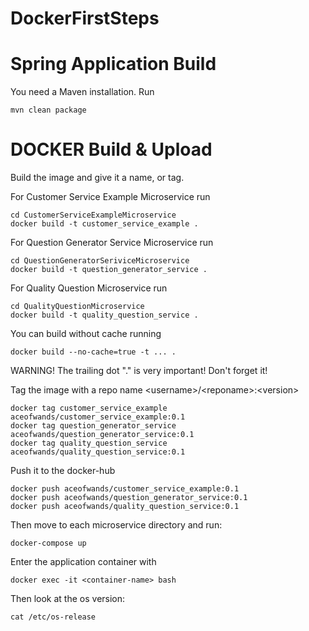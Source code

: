 # DockerFirstSteps


# Spring Application Build

You need a Maven installation. Run

```
mvn clean package
```

# DOCKER Build & Upload 

Build the image and give it a name, or tag.

For Customer Service Example Microservice run

```
cd CustomerServiceExampleMicroservice
docker build -t customer_service_example .
```

For Question Generator Service Microservice run

```
cd QuestionGeneratorSeriviceMicroservice
docker build -t question_generator_service .
```

For Quality Question Microservice run

```
cd QualityQuestionMicroservice
docker build -t quality_question_service .
```
You can build without cache running
```
docker build --no-cache=true -t ... .
```

WARNING! The trailing dot "." is very important! Don't forget it!

Tag the image with a repo name \<username\>/\<reponame\>:\<version\>

```
docker tag customer_service_example aceofwands/customer_service_example:0.1
docker tag question_generator_service aceofwands/question_generator_service:0.1
docker tag quality_question_service aceofwands/quality_question_service:0.1
```

Push it to the docker-hub
```
docker push aceofwands/customer_service_example:0.1
docker push aceofwands/question_generator_service:0.1
docker push aceofwands/quality_question_service:0.1

```

Then move to each microservice directory and run:
```
docker-compose up
```

Enter the application container with 
```
docker exec -it <container-name> bash
```

Then look at the os version:
```
cat /etc/os-release
```
